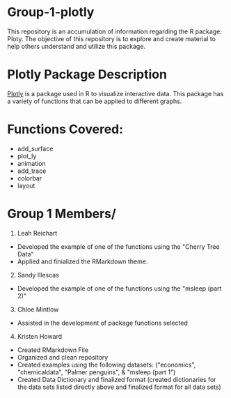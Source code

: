 # Group-1-plotly
This repository is an accumulation of information regarding the R package: Ploty. The objective of this repository is to explore and create material to help others understand and utilize this package.

# Plotly Package Description
[Plotly](https://statisticsglobe.com/plotly-r-package) is a package used in R to visualize interactive data. This package has a variety of functions that can be applied to different graphs. 

# Functions Covered:
- add_surface
- plot_ly
- animation
- add_trace
- colorbar
- layout



# Group 1 Members/
1. Leah Reichart
- Developed the example of one of the functions using the "Cherry Tree Data"
- Applied and finialized the RMarkdown theme.

2. Sandy Illescas
- Developed the example of one of the functions using the "msleep (part 2)"

3. Chloe Mintlow
- Assisted in the development of package functions selected

4. Kristen Howard
- Created RMarkdown File
- Organized and clean repository
- Created examples using the following datasets: ("economics", "chemicaldata", "Palmer penguins",  & "msleep (part 1")
- Created Data Dictionary and finalized format (created dictionaries for the data sets listed directly above and finalized format for all data sets)








